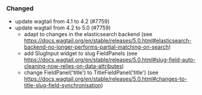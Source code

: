 ### Changed

- update wagtail from 4.1 to 4.2 (#7759)
- update wagtail from 4.2 to 5.0 (#7759)
  - adapt to changes in the elasticsearch backend (see https://docs.wagtail.org/en/stable/releases/5.0.html#elasticsearch-backend-no-longer-performs-partial-matching-on-search)
  - add SlugInput widget to slug FieldPanels (see https://docs.wagtail.org/en/stable/releases/5.0.html#slug-field-auto-cleaning-now-relies-on-data-attributes)
  - change FieldPanel('title') to TitleFieldPanel('title') (see https://docs.wagtail.org/en/stable/releases/5.0.html#changes-to-title-slug-field-synchronisation)
